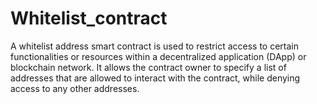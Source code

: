 # Whitelist_contract
A whitelist address smart contract is used to restrict access to certain functionalities or resources within a decentralized application (DApp) or blockchain network. It allows the contract owner to specify a list of addresses that are allowed to interact with the contract, while denying access to any other addresses.
